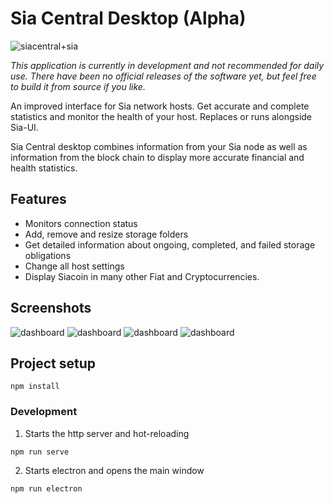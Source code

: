# Sia Central Desktop (Alpha)

![siacentral+sia](https://imgur.com/MtDubn1.png)

*This application is currently in development and not recommended for daily use. There have been no official releases of the software yet, but feel free to build it from source if you like.*

An improved interface for Sia network hosts. Get accurate and complete statistics and 
monitor the health of your host. Replaces or runs alongside Sia-UI.

Sia Central desktop combines information from your Sia node as well as information from the block chain to display more accurate financial and health statistics.

## Features

+ Monitors connection status
+ Add, remove and resize storage folders
+ Get detailed information about ongoing, completed, and failed storage obligations
+ Change all host settings
+ Display Siacoin in many other Fiat and Cryptocurrencies.

## Screenshots

![dashboard](https://i.imgur.com/wvbhQS4.png)
![dashboard](https://imgur.com/IB5uYLS.png)
![dashboard](https://imgur.com/FaVFDux.png)
![dashboard](https://imgur.com/bHCJnOh.png)

## Project setup
```
npm install
```

### Development

1. Starts the http server and hot-reloading
```
npm run serve
```

2. Starts electron and opens the main window
```
npm run electron
```

